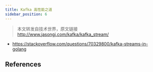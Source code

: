 ```yaml
---
title: Kafka 高性能之道
sidebar_position: 6
---
```



> 本文转发自技术世界，原文链接　http://www.jasongj.com/kafka/kafka_stream/




- https://stackoverflow.com/questions/70329800/kafka-streams-in-golang











## References











